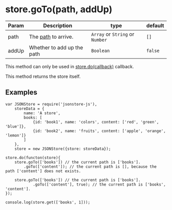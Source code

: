 # store.goTo(path, addUp)

| **Param** | **Description** | **type** | **default** |
| --- | --- | --- | --- |
| path  | The [path](https://github.com/Jimmy-YMJ/jsonstore-js#about-the-path-param) to arrive. | `Array` or `String` or `Number` | `[]` |
| addUp  | Whether to add up the path  | `Boolean` | `false`|

This method can only be used in [store.do(callback)](https://github.com/Jimmy-YMJ/jsonstore-js/blob/master/docs/DO.md) callback.

This method returns the store itself.

## Examples
```
var JSONStore = require('jsonstore-js'),
    storeData = {
        name: 'A store',
        books: [
            {id: 'book1', name: 'colors', content: ['red', 'green', 'blue']},
            {id: 'book2', name: 'fruits', content: ['apple', 'orange', 'lemon']}
        ]
    },
    store = new JSONStore({store: storeData});

store.do(functon(store){
    store.goTo(['books']) // the current path is ['books'].
        .goTo(['content']); // the current path is [], because the path ['content'] does not exists.
        
    store.goTo(['books']) // the current path is ['books'].
            .goTo(['content'], true); // the current path is ['books', 'content'].
});

console.log(store.get(['books', 1]));
```
